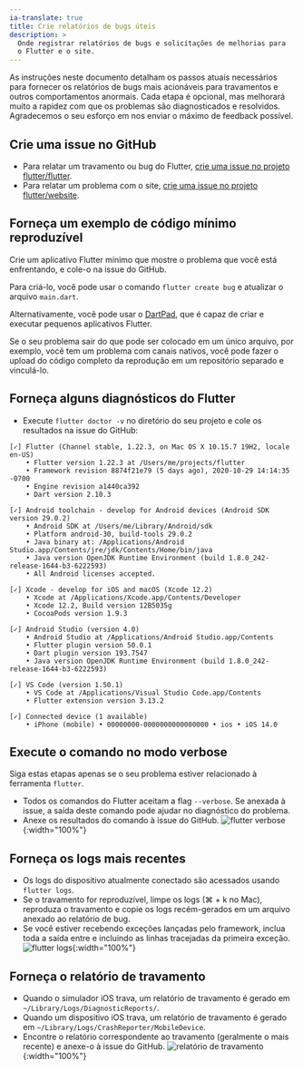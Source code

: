 ```yaml
---
ia-translate: true
title: Crie relatórios de bugs úteis
description: >
  Onde registrar relatórios de bugs e solicitações de melhorias para
  o Flutter e o site.
---
```


As instruções neste documento detalham os passos atuais
necessários para fornecer os relatórios de bugs mais acionáveis para
travamentos e outros comportamentos anormais. Cada etapa é opcional, mas
melhorará muito a rapidez com que os problemas são diagnosticados e resolvidos.
Agradecemos o seu esforço em nos enviar o máximo de feedback possível.

## Crie uma issue no GitHub

* Para relatar um travamento ou bug do Flutter,
  [crie uma issue no projeto flutter/flutter][Flutter issue].
* Para relatar um problema com o site,
  [crie uma issue no projeto flutter/website][Website issue].

## Forneça um exemplo de código mínimo reproduzível

Crie um aplicativo Flutter mínimo que mostre o problema que você está enfrentando,
e cole-o na issue do GitHub.

Para criá-lo, você pode usar o comando `flutter create bug` e atualizar
o arquivo `main.dart`.

Alternativamente, você pode usar o [DartPad][], que é capaz
de criar e executar pequenos aplicativos Flutter.

Se o seu problema sair do que pode ser colocado em um único arquivo, por exemplo,
você tem um problema com canais nativos, você pode fazer o upload do código completo da
reprodução em um repositório separado e vinculá-lo.

## Forneça alguns diagnósticos do Flutter

* Execute `flutter doctor -v` no diretório do seu projeto e cole
  os resultados na issue do GitHub:

```plaintext
[✓] Flutter (Channel stable, 1.22.3, on Mac OS X 10.15.7 19H2, locale en-US)
    • Flutter version 1.22.3 at /Users/me/projects/flutter
    • Framework revision 8874f21e79 (5 days ago), 2020-10-29 14:14:35 -0700
    • Engine revision a1440ca392
    • Dart version 2.10.3

[✓] Android toolchain - develop for Android devices (Android SDK version 29.0.2)
    • Android SDK at /Users/me/Library/Android/sdk
    • Platform android-30, build-tools 29.0.2
    • Java binary at: /Applications/Android Studio.app/Contents/jre/jdk/Contents/Home/bin/java
    • Java version OpenJDK Runtime Environment (build 1.8.0_242-release-1644-b3-6222593)
    • All Android licenses accepted.

[✓] Xcode - develop for iOS and macOS (Xcode 12.2)
    • Xcode at /Applications/Xcode.app/Contents/Developer
    • Xcode 12.2, Build version 12B5035g
    • CocoaPods version 1.9.3

[✓] Android Studio (version 4.0)
    • Android Studio at /Applications/Android Studio.app/Contents
    • Flutter plugin version 50.0.1
    • Dart plugin version 193.7547
    • Java version OpenJDK Runtime Environment (build 1.8.0_242-release-1644-b3-6222593)

[✓] VS Code (version 1.50.1)
    • VS Code at /Applications/Visual Studio Code.app/Contents
    • Flutter extension version 3.13.2

[✓] Connected device (1 available)
    • iPhone (mobile) • 00000000-0000000000000000 • ios • iOS 14.0
```

## Execute o comando no modo verbose

Siga estas etapas apenas se o seu problema estiver relacionado à
ferramenta `flutter`.

* Todos os comandos do Flutter aceitam a flag `--verbose`.
  Se anexada à issue, a saída deste comando
  pode ajudar no diagnóstico do problema.
* Anexe os resultados do comando à issue do GitHub.
![flutter verbose](/assets/images/docs/verbose_flag.png){:width="100%"}

## Forneça os logs mais recentes

* Os logs do dispositivo atualmente conectado são acessados
  usando `flutter logs`.
* Se o travamento for reproduzível, limpe os logs
  (⌘ + k no Mac), reproduza o travamento e copie os
  logs recém-gerados em um arquivo anexado ao relatório de bug.
* Se você estiver recebendo exceções lançadas pelo framework,
  inclua toda a saída entre e incluindo as linhas tracejadas
  da primeira exceção.
![flutter logs](/assets/images/docs/logs.png){:width="100%"}

## Forneça o relatório de travamento

* Quando o simulador iOS trava,
  um relatório de travamento é gerado em `~/Library/Logs/DiagnosticReports/`.
* Quando um dispositivo iOS trava,
  um relatório de travamento é gerado em `~/Library/Logs/CrashReporter/MobileDevice`.
* Encontre o relatório correspondente ao travamento (geralmente o mais recente)
  e anexe-o à issue do GitHub.
![relatório de travamento](/assets/images/docs/crash_reports.png){:width="100%"}


[DartPad]: {{site.dartpad}}
[Flutter issue]: {{site.repo.flutter}}/issues/new/choose
[Website issue]: {{site.repo.this}}/issues/new/choose
